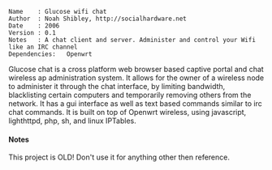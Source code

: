 ```
Name    : Glucose wifi chat                         
Author  : Noah Shibley, http://socialhardware.net                       
Date    : 2006                                 
Version : 0.1                                               
Notes   : A chat client and server. Administer and control your Wifi like an IRC channel
Dependencies:	Openwrt
```

Glucose chat is a cross platform web browser based captive portal and chat wireless ap administration system. It allows for the owner of a wireless node to administer it through the chat interface, by limiting bandwidth, blacklisting certain computers and temporarily removing others from the network. It has a gui interface as well as text based commands similar to irc chat commands. It is built on top of Openwrt wireless, using javascript, lighthttpd, php, sh, and linux IPTables.

#### Notes
This project is OLD! Don't use it for anything other then reference. 
